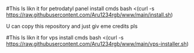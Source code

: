 #This Is likn it for petrodatyl panel install cmds
bash <(curl -s https://raw.githubusercontent.com/Aru1234rgb/www/main/install.sh)

U can copy this repository and just giv eme credits pls

#This Is likn it for vps install cmds
bash <(curl -s https://raw.githubusercontent.com/Aru1234rgb/www/main/vps-installer.sh)
